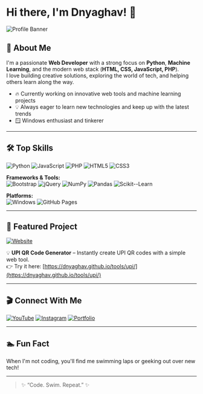 # Hi there, I'm Dnyaghav! 👋

![Profile Banner](https://i.ibb.co/pRh855d/19227988-1959845087570830-8368703961909166080-n.jpg)

## 🚀 About Me

I'm a passionate **Web Developer** with a strong focus on **Python**, **Machine Learning**, and the modern web stack (**HTML, CSS, JavaScript, PHP**).  
I love building creative solutions, exploring the world of tech, and helping others learn along the way.  

- 🔥 Currently working on innovative web tools and machine learning projects  
- 💡 Always eager to learn new technologies and keep up with the latest trends  
- 🪟 Windows enthusiast and tinkerer  

---

## 🛠️ Top Skills

![Python](https://img.shields.io/badge/Python-3776AB?style=flat&logo=python&logoColor=white)
![JavaScript](https://img.shields.io/badge/JavaScript-F7DF1E?style=flat&logo=javascript&logoColor=black)
![PHP](https://img.shields.io/badge/PHP-777BB4?style=flat&logo=php&logoColor=white)
![HTML5](https://img.shields.io/badge/HTML5-E34F26?style=flat&logo=html5&logoColor=white)
![CSS3](https://img.shields.io/badge/CSS3-1572B6?style=flat&logo=css3&logoColor=white)

**Frameworks & Tools:**  
![Bootstrap](https://img.shields.io/badge/Bootstrap-563D7C?style=flat&logo=bootstrap&logoColor=white)
![jQuery](https://img.shields.io/badge/jQuery-0769AD?style=flat&logo=jquery&logoColor=white)
![NumPy](https://img.shields.io/badge/NumPy-013243?style=flat&logo=numpy&logoColor=white)
![Pandas](https://img.shields.io/badge/Pandas-150458?style=flat&logo=pandas&logoColor=white)
![Scikit--Learn](https://img.shields.io/badge/Scikit--Learn-F7931E?style=flat&logo=scikitlearn&logoColor=white)

**Platforms:**  
![Windows](https://img.shields.io/badge/Windows-0078D6?style=flat&logo=windows&logoColor=white)
![GitHub Pages](https://img.shields.io/badge/GitHub%20Pages-222?style=flat&logo=github&logoColor=white)

---

## 🌟 Featured Project

[![Website](https://img.shields.io/badge/Visit%20My%20Website-222?style=flat&logo=github)](https://dnyaghav.github.io/tools/upi/)

💡 **UPI QR Code Generator** – Instantly create UPI QR codes with a simple web tool.  
👉 Try it here: [https://dnyaghav.github.io/tools/upi/](https://dnyaghav.github.io/tools/upi/)

---

## 🎬 Connect With Me

[![YouTube](https://img.shields.io/badge/YouTube-FF0000?style=flat&logo=youtube&logoColor=white)](https://www.youtube.com/@dnyaghav)
[![Instagram](https://img.shields.io/badge/Instagram-E4405F?style=flat&logo=instagram&logoColor=white)](https://instagram.com/mr.aghav)
[![Portfolio](https://img.shields.io/badge/Portfolio-000?style=flat&logo=github&logoColor=white)](https://dnyaghav.github.io/tools/upi/)

---

## 🏊 Fun Fact

When I'm not coding, you'll find me swimming laps or geeking out over new tech!  

---

> ✨ “Code. Swim. Repeat.” ✨
